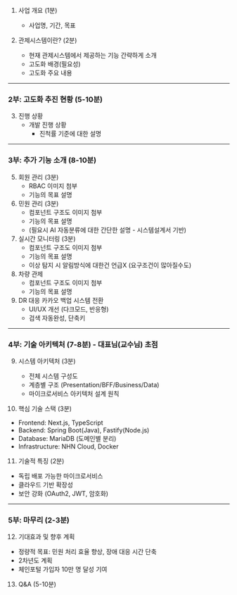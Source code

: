 1) 사업 개요 (1분)
   - 사업명, 기간, 목표

2) 관제시스템이란? (2분)
   - 현재 관제시스템에서 제공하는 기능 간략하게 소개
   - 고도화 배경(필요성)
   - 고도화 주요 내용
---
### **2부: 고도화 추진 현황** (5-10분)

3) 진행 상황
   - 개발 진행 상황 
	   - 진척률 기준에 대한 설명
---
### **3부: 추가 기능 소개** (8-10분)

5) 회원 관리 (3분)
	- RBAC 이미지 첨부
	- 기능의 목표 설명
6) 민원 관리 (3분)
	- 컴포넌트 구조도 이미지 첨부
	- 기능의 목표 설명
	- (필요시 AI 자동분류에 대한 간단한 설명 - 시스템설계서 기반)
7) 실시간 모니터링 (3분)
	- 컴포넌트 구조도 이미지 첨부
	- 기능의 목표 설명
	- 이상 탐지 시 알림방식에 대한건 언급X (요구조건이 많아질수도)
8) 차량 관제 
	- 컴포넌트 구조도 이미지 첨부
	- 기능의 목표 설명
9) DR 대응 카카오 백업 시스템 전환
   - UI/UX 개선 (다크모드, 반응형)
   - 검색 자동완성, 단축키


---

### **4부: 기술 아키텍처** (7-8분) - **대표님(교수님) 초점**

9) 시스템 아키텍처 (3분)
   - 전체 시스템 구성도
   - 계층별 구조 (Presentation/BFF/Business/Data)
   - 마이크로서비스 아키텍처 설계 원칙

10) 핵심 기술 스택 (3분)
   - Frontend: Next.js, TypeScript
   - Backend: Spring Boot(Java), Fastify(Node.js)
   - Database: MariaDB (도메인별 분리)
   - Infrastructure: NHN Cloud, Docker

11) 기술적 특징 (2분)
   - 독립 배포 가능한 마이크로서비스
   - 클라우드 기반 확장성
   - 보안 강화 (OAuth2, JWT, 암호화)


---

### **5부: 마무리** (2-3분)

12) 기대효과 및 향후 계획
   - 정량적 목표: 민원 처리 효율 향상, 장애 대응 시간 단축
   - 2차년도 계획
   - 체인포털 가입자 10만 명 달성 기여

13) Q&A (5-10분)